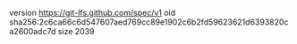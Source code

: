 version https://git-lfs.github.com/spec/v1
oid sha256:2c6ca66c6d547607aed769cc89e1902c6b2fd59623621d6393820ca2600adc7d
size 2039
